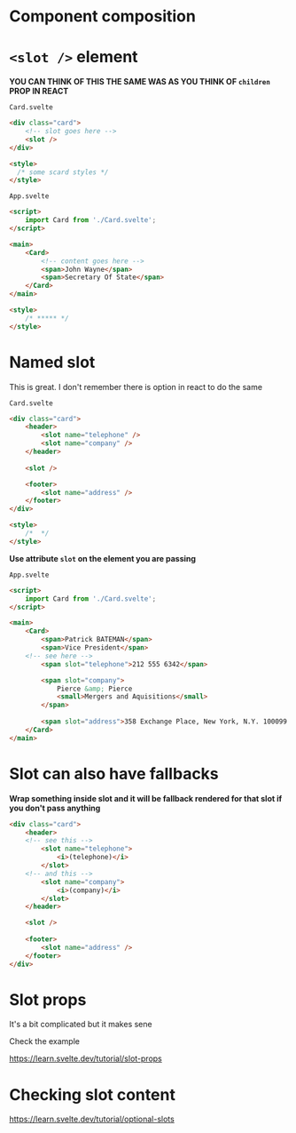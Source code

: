 # Component composition

# `<slot />` element

**YOU CAN THINK OF THIS THE SAME WAS AS YOU THINK OF `children` PROP IN REACT**

`Card.svelte`

```html
<div class="card">
	<!-- slot goes here -->
	<slot />
</div>

<style>
  /* some scard styles */
</style>

```

`App.svelte`

```html
<script>
	import Card from './Card.svelte';
</script>

<main>
	<Card>
		<!-- content goes here -->
		<span>John Wayne</span>
		<span>Secretary Of State</span>
	</Card>
</main>

<style>
	/* ***** */
</style>
```

# Named slot

This is great. I don't remember there is option in react to do the same

`Card.svelte`

```html
<div class="card">
	<header>
		<slot name="telephone" />
		<slot name="company" />
	</header>
	
	<slot />

	<footer>
		<slot name="address" />
	</footer>
</div>

<style>
	/*  */
</style>

```

**Use attribute `slot` on the element you are passing**

`App.svelte`

```html
<script>
	import Card from './Card.svelte';
</script>

<main>
	<Card>
		<span>Patrick BATEMAN</span>
		<span>Vice President</span>
    <!-- see here -->
		<span slot="telephone">212 555 6342</span>

		<span slot="company">
			Pierce &amp; Pierce
			<small>Mergers and Aquisitions</small>
		</span>
		
		<span slot="address">358 Exchange Place, New York, N.Y. 100099 fax 212 555 6390 telex 10 4534</span>
	</Card>
</main>
```

# Slot can also have fallbacks

**Wrap something inside slot and it will be fallback rendered for that slot if you don't pass anything**

```html
<div class="card">
	<header>
    <!-- see this -->
		<slot name="telephone">
			<i>(telephone)</i>
		</slot>
    <!-- and this -->
		<slot name="company">
			<i>(company)</i>
		</slot>
	</header>

	<slot />
		
	<footer>
		<slot name="address" />
	</footer>
</div>
```

# Slot props

It's a bit complicated but it makes sene

Check the example

<https://learn.svelte.dev/tutorial/slot-props>

# Checking slot content

<https://learn.svelte.dev/tutorial/optional-slots>

